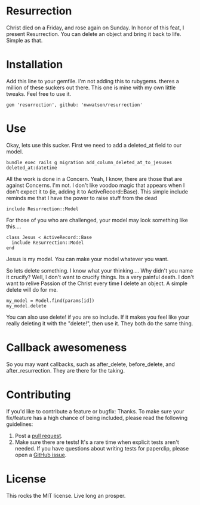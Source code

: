 # Resurrection

Christ died on a Friday, and rose again on Sunday. In honor of this feat, I present Resurrection. You can delete an object and bring it back to life. Simple as that.

# Installation

Add this line to your gemfile. I'm not adding this to rubygems. theres a million of these suckers out there. This one is mine with my own little tweaks. Feel free to use it.

```
gem 'resurrection', github: 'nwwatson/resurrection'
```
# Use

Okay, lets use this sucker. First we need to add a deleted_at field to our model.

```
bundle exec rails g migration add_column_deleted_at_to_jesuses deleted_at:datetime
```


All the work is done in a Concern. Yeah, I know, there are those that are against Concerns. I'm not. I don't like voodoo magic that appears when I don't expect it to (ie, adding it to ActiveRecord::Base). This simple include reminds me that I have the power to raise stuff from the dead

```
include Resurrection::Model
```

For those of you who are challenged, your model may look something like this....

```
class Jesus < ActiveRecord::Base
  include Resurrection::Model
end
```

Jesus is my model. You can make your model whatever you want.

So lets delete something. I know what your thinking.... Why didn't you name it crucify? Well, I don't want to crucify things. Its a very painful death. I don't want to relive Passion of the Christ every time I delete an object. A simple delete will do for me.

```
my_model = Model.find(params[id])
my_model.delete
```

You can also use delete! if you are so include. If it makes you feel like your really deleting it with the "delete!", then use it. They both do the same thing.

# Callback awesomeness

So you may want callbacks, such as after_delete, before_delete, and after_resurrection. They are there for the taking.

# Contributing

If you'd like to contribute a feature or bugfix: Thanks. To make sure your fix/feature has a high chance of being included, please read the following guidelines:

1. Post a [pull request](https://github.com/thoughtbot/paperclip/compare/).
2. Make sure there are tests! It's a rare time when explicit tests aren't needed. If you have questions about writing tests for paperclip, please open a [GitHub issue](https://github.com/nwwatson/resurrection/issues/new).


# License

This rocks the MIT license. Live long an prosper.
